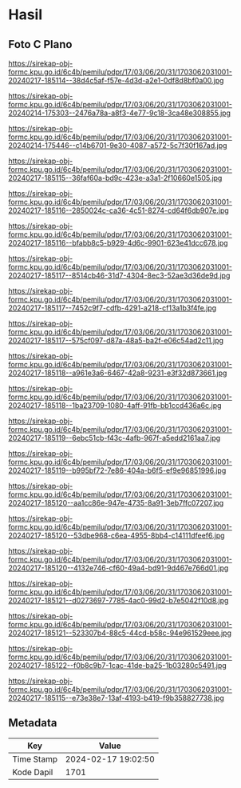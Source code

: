 # Hasil

## Foto C Plano

https://sirekap-obj-formc.kpu.go.id/6c4b/pemilu/pdpr/17/03/06/20/31/1703062031001-20240217-185114--38d4c5af-f57e-4d3d-a2e1-0df8d8bf0a00.jpg

https://sirekap-obj-formc.kpu.go.id/6c4b/pemilu/pdpr/17/03/06/20/31/1703062031001-20240214-175303--2476a78a-a8f3-4e77-9c18-3ca48e308855.jpg

https://sirekap-obj-formc.kpu.go.id/6c4b/pemilu/pdpr/17/03/06/20/31/1703062031001-20240214-175446--c14b6701-9e30-4087-a572-5c7f30f167ad.jpg

https://sirekap-obj-formc.kpu.go.id/6c4b/pemilu/pdpr/17/03/06/20/31/1703062031001-20240217-185115--36faf60a-bd9c-423e-a3a1-2f10660e1505.jpg

https://sirekap-obj-formc.kpu.go.id/6c4b/pemilu/pdpr/17/03/06/20/31/1703062031001-20240217-185116--2850024c-ca36-4c51-8274-cd64f6db907e.jpg

https://sirekap-obj-formc.kpu.go.id/6c4b/pemilu/pdpr/17/03/06/20/31/1703062031001-20240217-185116--bfabb8c5-b929-4d6c-9901-623e41dcc678.jpg

https://sirekap-obj-formc.kpu.go.id/6c4b/pemilu/pdpr/17/03/06/20/31/1703062031001-20240217-185117--8514cb46-31d7-4304-8ec3-52ae3d36de9d.jpg

https://sirekap-obj-formc.kpu.go.id/6c4b/pemilu/pdpr/17/03/06/20/31/1703062031001-20240217-185117--7452c9f7-cdfb-4291-a218-cf13a1b3f4fe.jpg

https://sirekap-obj-formc.kpu.go.id/6c4b/pemilu/pdpr/17/03/06/20/31/1703062031001-20240217-185117--575cf097-d87a-48a5-ba2f-e06c54ad2c11.jpg

https://sirekap-obj-formc.kpu.go.id/6c4b/pemilu/pdpr/17/03/06/20/31/1703062031001-20240217-185118--a961e3a6-6467-42a8-9231-e3f32d873661.jpg

https://sirekap-obj-formc.kpu.go.id/6c4b/pemilu/pdpr/17/03/06/20/31/1703062031001-20240217-185118--1ba23709-1080-4aff-91fb-bb1ccd436a6c.jpg

https://sirekap-obj-formc.kpu.go.id/6c4b/pemilu/pdpr/17/03/06/20/31/1703062031001-20240217-185119--6ebc51cb-f43c-4afb-967f-a5edd2161aa7.jpg

https://sirekap-obj-formc.kpu.go.id/6c4b/pemilu/pdpr/17/03/06/20/31/1703062031001-20240217-185119--b995bf72-7e86-404a-b6f5-ef9e96851996.jpg

https://sirekap-obj-formc.kpu.go.id/6c4b/pemilu/pdpr/17/03/06/20/31/1703062031001-20240217-185120--aa1cc86e-947e-4735-8a91-3eb7ffc07207.jpg

https://sirekap-obj-formc.kpu.go.id/6c4b/pemilu/pdpr/17/03/06/20/31/1703062031001-20240217-185120--53dbe968-c6ea-4955-8bb4-c14111dfeef6.jpg

https://sirekap-obj-formc.kpu.go.id/6c4b/pemilu/pdpr/17/03/06/20/31/1703062031001-20240217-185120--4132e746-cf60-49a4-bd91-9d467e766d01.jpg

https://sirekap-obj-formc.kpu.go.id/6c4b/pemilu/pdpr/17/03/06/20/31/1703062031001-20240217-185121--d0273697-7785-4ac0-99d2-b7e5042f10d8.jpg

https://sirekap-obj-formc.kpu.go.id/6c4b/pemilu/pdpr/17/03/06/20/31/1703062031001-20240217-185121--523307b4-88c5-44cd-b58c-94e961529eee.jpg

https://sirekap-obj-formc.kpu.go.id/6c4b/pemilu/pdpr/17/03/06/20/31/1703062031001-20240217-185122--f0b8c9b7-1cac-41de-ba25-1b03280c5491.jpg

https://sirekap-obj-formc.kpu.go.id/6c4b/pemilu/pdpr/17/03/06/20/31/1703062031001-20240217-185115--e73e38e7-13af-4193-b419-f9b358827738.jpg


## Metadata

| Key        | Value               |
| ---------- | ------------------- |
| Time Stamp | 2024-02-17 19:02:50 |
| Kode Dapil | 1701                |



